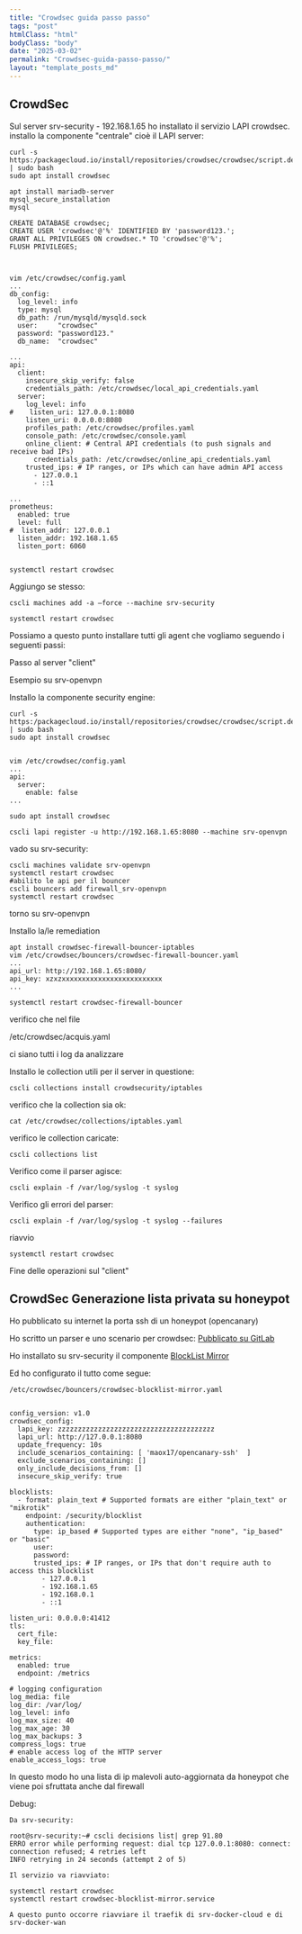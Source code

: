 ```yaml
---
title: "Crowdsec guida passo passo"
tags: "post"
htmlClass: "html"
bodyClass: "body"
date: "2025-03-02"
permalink: "Crowdsec-guida-passo-passo/"
layout: "template_posts_md"
---
```


## CrowdSec

Sul server srv-security  - 192.168.1.65 ho installato il servizio LAPI crowdsec.
installo la componente "centrale" cioè il LAPI server:

	
	curl -s https:/packagecloud.io/install/repositories/crowdsec/crowdsec/script.deb.sh | sudo bash
	sudo apt install crowdsec
	
	apt install mariadb-server
	mysql_secure_installation
	mysql
	
	CREATE DATABASE crowdsec;
	CREATE USER 'crowdsec'@'%' IDENTIFIED BY 'password123.';
	GRANT ALL PRIVILEGES ON crowdsec.* TO 'crowdsec'@'%';
	FLUSH PRIVILEGES;
	
	
	
	vim /etc/crowdsec/config.yaml
	...
	db_config:
	  log_level: info
	  type: mysql
	  db_path: /run/mysqld/mysqld.sock
	  user:     "crowdsec"
	  password: "password123."
	  db_name:  "crowdsec"
	
	...
	api:
	  client:
	    insecure_skip_verify: false
	    credentials_path: /etc/crowdsec/local_api_credentials.yaml
	  server:
	    log_level: info
	#    listen_uri: 127.0.0.1:8080
	    listen_uri: 0.0.0.0:8080
	    profiles_path: /etc/crowdsec/profiles.yaml
	    console_path: /etc/crowdsec/console.yaml
	    online_client: # Central API credentials (to push signals and receive bad IPs)
	      credentials_path: /etc/crowdsec/online_api_credentials.yaml
	    trusted_ips: # IP ranges, or IPs which can have admin API access
	      - 127.0.0.1
	      - ::1
	
	...
	prometheus:
	  enabled: true
	  level: full
	#  listen_addr: 127.0.0.1
	  listen_addr: 192.168.1.65
	  listen_port: 6060
	
	
	systemctl restart crowdsec
	


Aggiungo se stesso:

	
	cscli machines add -a –force --machine srv-security
	
	systemctl restart crowdsec
	


Possiamo a questo punto installare tutti gli agent che vogliamo seguendo i seguenti passi:

Passo al server "client"

Esempio su srv-openvpn

Installo la componente security engine:

	
	curl -s https:/packagecloud.io/install/repositories/crowdsec/crowdsec/script.deb.sh | sudo bash
	sudo apt install crowdsec
	
	
	vim /etc/crowdsec/config.yaml
	...
	api:
	  server:
	    enable: false
	...
	
	sudo apt install crowdsec
	
	cscli lapi register -u http://192.168.1.65:8080 --machine srv-openvpn
	


vado su srv-security:

	
	cscli machines validate srv-openvpn
	systemctl restart crowdsec
	#abilito le api per il bouncer
	cscli bouncers add firewall_srv-openvpn
	systemctl restart crowdsec
	


torno su srv-openvpn

Installo la/le remediation

	
	
	apt install crowdsec-firewall-bouncer-iptables
	vim /etc/crowdsec/bouncers/crowdsec-firewall-bouncer.yaml
	...
	api_url: http://192.168.1.65:8080/
	api_key: xzxzxxxxxxxxxxxxxxxxxxxxxxxxx
	...
	
	systemctl restart crowdsec-firewall-bouncer
	


verifico che nel file

/etc/crowdsec/acquis.yaml

ci siano tutti i log da analizzare

Installo le collection utili per il server in questione:


	
	cscli collections install crowdsecurity/iptables


verifico che la collection sia ok:

	
	cat /etc/crowdsec/collections/iptables.yaml


verifico le collection caricate:

	
	cscli collections list


Verifico come il parser agisce:

	
	cscli explain -f /var/log/syslog -t syslog


Verifico gli errori del parser:

	
	cscli explain -f /var/log/syslog -t syslog --failures


riavvio

	
	systemctl restart crowdsec

 

Fine delle operazioni sul "client"


## CrowdSec Generazione lista privata su honeypot

Ho pubblicato su internet la porta ssh di un honeypot (opencanary)

Ho scritto un parser e uno scenario per crowdsec: [Pubblicato su GitLab](https///gitlab.consiagservizicomuni.it/7491/csc_pub/crowdsec)

Ho installato su srv-security il componente [BlockList Mirror](https///docs.crowdsec.net/u/bouncers/blocklist-mirror/)

Ed ho configurato il tutto come segue:

	
	
	/etc/crowdsec/bouncers/crowdsec-blocklist-mirror.yaml
	
	
	config_version: v1.0
	crowdsec_config:
	  lapi_key: zzzzzzzzzzzzzzzzzzzzzzzzzzzzzzzzzzzzzzz
	  lapi_url: http://127.0.0.1:8080
	  update_frequency: 10s
	  include_scenarios_containing: [ 'maox17/opencanary-ssh'  ]
	  exclude_scenarios_containing: []
	  only_include_decisions_from: []
	  insecure_skip_verify: true
	
	blocklists:
	  - format: plain_text # Supported formats are either "plain_text" or "mikrotik"
	    endpoint: /security/blocklist
	    authentication:
	      type: ip_based # Supported types are either "none", "ip_based" or "basic"
	      user:
	      password:
	      trusted_ips: # IP ranges, or IPs that don't require auth to access this blocklist
	        - 127.0.0.1
	        - 192.168.1.65
	        - 192.168.0.1
	        - ::1
	
	listen_uri: 0.0.0.0:41412
	tls:
	  cert_file:
	  key_file:
	
	metrics:
	  enabled: true
	  endpoint: /metrics
	
	# logging configuration
	log_media: file
	log_dir: /var/log/
	log_level: info
	log_max_size: 40
	log_max_age: 30
	log_max_backups: 3
	compress_logs: true
	# enable access log of the HTTP server
	enable_access_logs: true
	
	


In questo modo ho una lista di ip malevoli auto-aggiornata da honeypot che viene poi sfruttata anche dal firewall 


Debug:

	
	Da srv-security:
	
	root@srv-security:~# cscli decisions list| grep 91.80
	ERRO error while performing request: dial tcp 127.0.0.1:8080: connect: connection refused; 4 retries left
	INFO retrying in 24 seconds (attempt 2 of 5)
	
	Il servizio va riavviato:
	
	systemctl restart crowdsec
	systemctl restart crowdsec-blocklist-mirror.service
	
	A questo punto occorre riavviare il traefik di srv-docker-cloud e di srv-docker-wan
	


